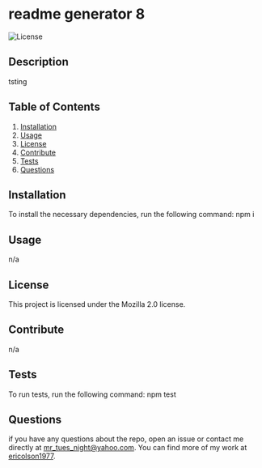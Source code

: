 # readme generator 8
![License](https://img.shields.io/badge/License-Mozilla_2.0-blue)

## Description
tsting

## Table of Contents
1. [Installation](#installation)
2. [Usage](#usage)
3. [License](#license)
4. [Contribute](#contribute)
5. [Tests](#tests)
6. [Questions](#questions)  

## Installation
To install the necessary dependencies, run the following command:
npm i

## Usage
n/a

## License
This project is licensed under the Mozilla 2.0 license.

## Contribute
n/a

## Tests
To run tests, run the following command:
npm test

## Questions
if you have any questions about the repo, open an issue or contact me directly at mr_tues_night@yahoo.com. You can find more of my work at [ericolson1977](https://github.com/ericolson1977).
